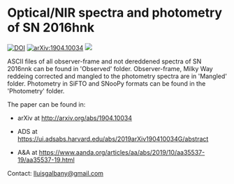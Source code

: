# Optical/NIR spectra and photometry of SN 2016hnk

[![DOI](https://zenodo.org/badge/169771645.svg)](https://zenodo.org/badge/latestdoi/169771645)
[![arXiv:1904.10034](https://img.shields.io/badge/astro--ph.GA-arXiv%3A1904.10034-B31B1B.svg)](https://arxiv.org/abs/1904.10034)
![](https://img.shields.io/badge/Updated-April%202020-green.svg)


ASCII files of all observer-frame and not dereddened spectra of SN 2016nnk can be found in 'Observed' folder. Observer-frame, Milky Way reddeing corrected and mangled to the photometry spectra are in 'Mangled' folder. Photometry in SiFTO and SNooPy formats can be found in the 'Photometry' folder.

The paper can be found in:

- arXiv at http://arxiv.org/abs/1904.10034

- ADS at https://ui.adsabs.harvard.edu/abs/2019arXiv190410034G/abstract

- A&A at https://www.aanda.org/articles/aa/abs/2019/10/aa35537-19/aa35537-19.html

Contact: lluisgalbany@gmail.com
